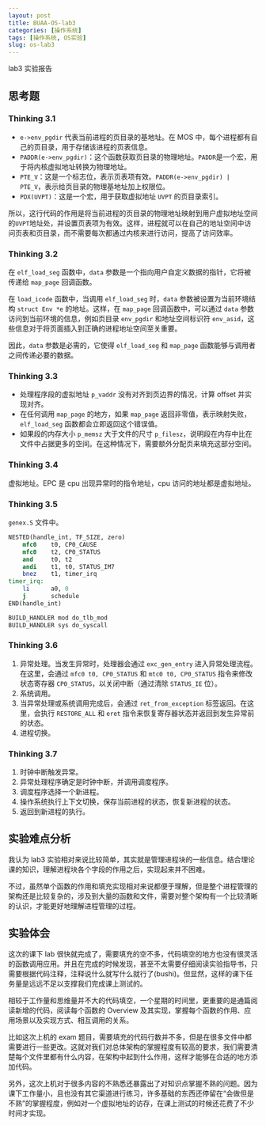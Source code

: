 ```yaml
---
layout: post
title: BUAA-OS-lab3
categories: [操作系统]
tags: [操作系统, OS实验]
slug: os-lab3
---
```


lab3 实验报告

## 思考题

### Thinking 3.1

- `e->env_pgdir` 代表当前进程的页目录的基地址。在 MOS 中，每个进程都有自己的页目录，用于存储该进程的页表信息。
- `PADDR(e->env_pgdir)`：这个函数获取页目录的物理地址。`PADDR`是一个宏，用于将内核虚拟地址转换为物理地址。
- `PTE_V`：这是一个标志位，表示页表项有效。`PADDR(e->env_pgdir) | PTE_V`，表示给页目录的物理基地址加上权限位。
- `PDX(UVPT)`：这是一个宏，用于获取虚拟地址 `UVPT` 的页目录索引。

所以，这行代码的作用是将当前进程的页目录的物理地址映射到用户虚拟地址空间的`UVPT`地址处，并设置页表项为有效。这样，进程就可以在自己的地址空间中访问页表和页目录，而不需要每次都通过内核来进行访问，提高了访问效率。

### Thinking 3.2

在 `elf_load_seg` 函数中，`data` 参数是一个指向用户自定义数据的指针，它将被传递给 `map_page` 回调函数。

在 `load_icode` 函数中，当调用 `elf_load_seg` 时，`data` 参数被设置为当前环境结构 `struct Env *e` 的地址。这样，在 `map_page` 回调函数中，可以通过 `data` 参数访问到当前环境的信息，例如页目录 `env_pgdir` 和地址空间标识符 `env_asid`，这些信息对于将页面插入到正确的进程地址空间至关重要。

因此，`data` 参数是必需的，它使得 `elf_load_seg` 和 `map_page` 函数能够与调用者之间传递必要的数据。

### Thinking 3.3

- 处理程序段的虚拟地址 `p_vaddr` 没有对齐到页边界的情况，计算 offset 并实现对齐。
- 在任何调用 `map_page` 的地方，如果 `map_page` 返回非零值，表示映射失败，`elf_load_seg` 函数都会立即返回这个错误值。
- 如果段的内存大小 `p_memsz` 大于文件的尺寸 `p_filesz`，说明段在内存中比在文件中占据更多的空间。在这种情况下，需要额外分配页来填充这部分空间。

### Thinking 3.4

虚拟地址。EPC 是 cpu 出现异常时的指令地址，cpu 访问的地址都是虚拟地址。

### Thinking 3.5

`genex.S` 文件中。

```mips
NESTED(handle_int, TF_SIZE, zero)
    mfc0    t0, CP0_CAUSE
    mfc0    t2, CP0_STATUS
    and     t0, t2
    andi    t1, t0, STATUS_IM7
    bnez    t1, timer_irq
timer_irq:
    li      a0, 0
    j       schedule
END(handle_int)

BUILD_HANDLER mod do_tlb_mod
BUILD_HANDLER sys do_syscall
```

### Thinking 3.6

1. 异常处理。当发生异常时，处理器会通过 `exc_gen_entry` 进入异常处理流程。在这里，会通过 `mfc0 t0, CP0_STATUS` 和 `mtc0 t0, CP0_STATUS` 指令来修改状态寄存器 `CP0_STATUS`，以关闭中断（通过清除 `STATUS_IE` 位）。
2. 系统调用。
3. 当异常处理或系统调用完成后，会通过 `ret_from_exception` 标签返回。在这里，会执行 `RESTORE_ALL` 和 `eret` 指令来恢复寄存器状态并返回到发生异常前的状态。
4. 进程切换。

### Thinking 3.7

1. 时钟中断触发异常。
2. 异常处理程序确定是时钟中断，并调用调度程序。
3. 调度程序选择一个新进程。
4. 操作系统执行上下文切换，保存当前进程的状态，恢复新进程的状态。
5. 返回到新进程的执行。

## 实验难点分析

我认为 lab3 实验相对来说比较简单，其实就是管理进程块的一些信息。结合理论课的知识，理解进程块各个字段的作用之后，实现起来并不困难。

不过，虽然单个函数的作用和填充实现相对来说都便于理解，但是整个进程管理的架构还是比较复杂的，涉及到大量的函数和文件，需要对整个架构有一个比较清晰的认识，才能更好地理解进程管理的过程。

## 实验体会

这次的课下 lab 很快就完成了，需要填充的空不多，代码填空的地方也没有很灵活的函数调用应用。并且在完成的时候发现，甚至不太需要仔细阅读实验指导书，只需要根据代码注释，注释说什么就写什么就行了(bushi)。但显然，这样的课下任务量是远远不足以支撑我们完成课上测试的。

相较于工作量和思维量并不大的代码填空，一个星期的时间里，更重要的是通篇阅读新增的代码，阅读每个函数的 Overview 及其实现，掌握每个函数的作用、应用场景以及实现方式、相互调用的关系。

比如这次上机的 exam 题目，需要填充的代码行数并不多，但是在很多文件中都需要进行一些更改。这就对我们对总体架构的掌握程度有较高的要求，我们需要清楚每个文件里都有什么内容，在架构中起到什么作用，这样才能够在合适的地方添加代码。

另外，这次上机对于很多内容的不熟悉还暴露出了对知识点掌握不熟的问题。因为课下工作量小，且也没有其它渠道进行练习，许多基础的东西还停留在“会做但是不熟”的掌握程度，例如对一个虚拟地址的访存，在课上测试的时候还花费了不少时间才实现。
